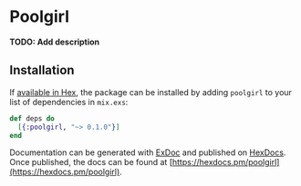 # Poolgirl

**TODO: Add description**

## Installation

If [available in Hex](https://hex.pm/docs/publish), the package can be installed
by adding `poolgirl` to your list of dependencies in `mix.exs`:

```elixir
def deps do
  [{:poolgirl, "~> 0.1.0"}]
end
```

Documentation can be generated with [ExDoc](https://github.com/elixir-lang/ex_doc)
and published on [HexDocs](https://hexdocs.pm). Once published, the docs can
be found at [https://hexdocs.pm/poolgirl](https://hexdocs.pm/poolgirl).


